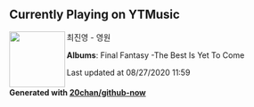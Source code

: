 ## Currently Playing on YTMusic

[<img align="left" width="100" src="https://lh3.googleusercontent.com/UbcmZxvF1oAXlOsrMo2L6VCpeelfmi1UJFx0-NBzMD895SBKNrLDFvucbW7PlFopcLuFeSgqC-XUOr-Q">](https://music.youtube.com/channel/UCE-7-YofEUSr-AnfiqKI92g)

최진영 - 영원

**Albums**: Final Fantasy -The Best Is Yet To Come

Last updated at 08/27/2020 11:59

#### Generated with [20chan/github-now](https://github.com/20chan/github-now)


<!--
**20chan/20chan** is a ✨ _special_ ✨ repository because its `README.md` (this file) appears on your GitHub profile.

Here are some ideas to get you started:

- 🔭 I’m currently working on ...
- 🌱 I’m currently learning ...
- 👯 I’m looking to collaborate on ...
- 🤔 I’m looking for help with ...
- 💬 Ask me about ...
- 📫 How to reach me: ...
- 😄 Pronouns: ...
- ⚡ Fun fact: ...
-->
